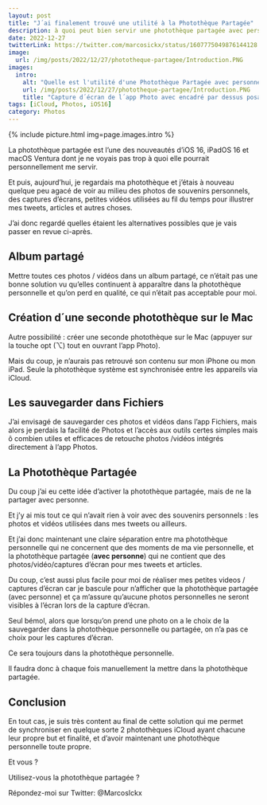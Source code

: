 ```yaml
---
layout: post
title: "J´ai finalement trouvé une utilité à la Photothèque Partagée"
description: à quoi peut bien servir une photothèque partagée avec personne ? 
date: 2022-12-27
twitterLink: https://twitter.com/marcosickx/status/1607775049876144128
image:
  url: /img/posts/2022/12/27/phototheque-partagee/Introduction.PNG
images:
  intro:
    alt: "Quelle est l'utilité d'une Photothèque Partagée avec personne ?"
    url: /img/posts/2022/12/27/phototheque-partagee/Introduction.PNG
    title: "Capture d´écran de l´app Photo avec encadré par dessus posant la question suivante : Quelle est l´utilité d´une Photothèque Partagée avec Personne ?"
tags: [iCloud, Photos, iOS16]
category: Photos
---
```

{% include picture.html img=page.images.intro %}

La photothèque partagée est l’une des nouveautés d’iOS 16, iPadOS 16 et macOS Ventura 
dont je ne voyais pas trop à quoi elle pourrait personnellement me servir.

Et puis, aujourd’hui, je regardais ma photothèque et 
j’étais à nouveau quelque peu agacé de voir 
au milieu des photos de souvenirs personnels, 
des captures d’écrans, petites vidéos utilisées au fil du temps 
pour illustrer mes tweets, articles et autres choses.

J’ai donc regardé quelles étaient les alternatives possibles que je vais passer en revue ci-après.

## Album partagé

Mettre toutes ces photos / vidéos dans un album partagé, ce n’était pas une bonne solution vu 
qu’elles continuent à apparaître dans la photothèque personnelle et 
qu’on perd en qualité, ce qui n’était pas acceptable pour moi.

## Création d´une seconde photothèque sur le Mac
Autre possibilité : créer une seconde photothèque sur le Mac 
(appuyer sur la touche opt (⌥) tout en ouvrant l’app Photo). 

Mais du coup, je n’aurais pas retrouvé son contenu sur mon iPhone ou mon iPad. 
Seule la photothèque système est synchronisée entre les appareils via iCloud.

## Les sauvegarder dans Fichiers

J’ai envisagé de sauvegarder ces photos et vidéos dans l’app Fichiers, 
mais alors je perdais la facilité de Photos et l’accès aux outils 
certes simples mais ô combien utiles et efficaces de retouche photos /vidéos 
intégrés directement à l’app Photos.

## La Photothèque Partagée

Du coup j’ai eu cette idée d’activer la photothèque partagée, 
mais de ne la partager avec personne.

Et j’y ai mis tout ce qui n’avait rien à voir avec des souvenirs personnels : 
les photos et vidéos utilisées dans mes tweets ou ailleurs.

Et j’ai donc maintenant une claire séparation entre 
ma photothèque personnelle qui ne concernent que des moments de ma vie personnelle, 
et la photothèque partagée (**avec personne**) qui ne contient 
que des photos/vidéo/captures d’écran pour mes tweets et articles.

Du coup, c’est aussi plus facile pour moi de réaliser mes petites 
videos / captures d’écran car je bascule pour n’afficher que la 
photothèque partagée (avec personne) et ça m’assure 
qu’aucune photos personnelles ne seront visibles à l’écran 
lors de la capture d’écran.

Seul bémol, alors que lorsqu’on prend une photo on a le choix de la sauvegarder 
dans la photothèque personnelle ou partagée, 
on n’a pas ce choix pour les captures d’écran. 

Ce sera toujours dans la photothèque personnelle.

Il faudra donc à chaque fois manuellement la mettre dans la photothèque partagée.

## Conclusion

En tout cas, je suis très content au final de cette solution qui me permet  
de synchroniser en quelque sorte 2 photothèques iCloud ayant chacune 
leur propre but et finalité, et d’avoir maintenant une photothèque personnelle toute propre.

Et vous ? 

Utilisez-vous la photothèque partagée ?

Répondez-moi sur Twitter: @MarcosIckx
